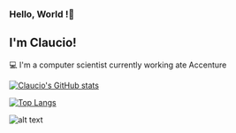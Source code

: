 ### Hello, World !👋

<!--
**clauciof/clauciof** is a ✨ _special_ ✨ repository because its `README.md` (this file) appears on your GitHub profile.

Here are some ideas to get you started:

- 🔭 I’m currently working on ...
- 🌱 I’m currently learning ...
- 👯 I’m looking to collaborate on ...
- 🤔 I’m looking for help with ...
- 💬 Ask me about ...
- 📫 How to reach me: ...
- 😄 Pronouns: ...
- ⚡ Fun fact: ...
-->

## I'm Claucio!

 

:computer: I'm a computer scientist currently working ate Accenture

[![Claucio's GitHub stats](https://github-readme-stats.vercel.app/api?username=clauciof&theme=radical)
](https://github.com/anuraghazra/github-readme-stats)

[![Top Langs](https://github-readme-stats.vercel.app/api/top-langs/?username=clauciof)](https://github.com/anuraghazra/github-readme-stats)

![alt text](https://img.shields.io/badge/Python-FFD43B?style=for-the-badge&logo=python&logoColor=darkgreen)
